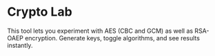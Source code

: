 # Crypto Lab

This tool lets you experiment with AES (CBC and GCM) as well as RSA-OAEP encryption. Generate keys, toggle algorithms, and see results instantly.

